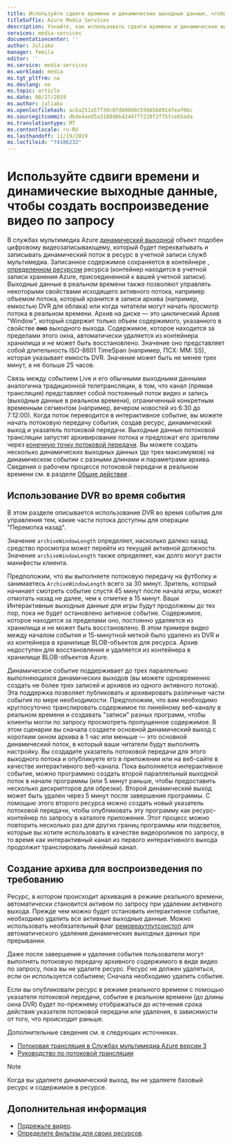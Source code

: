 ```yaml
---
title: Используйте сдвиги времени и динамические выходные данные, чтобы создать воспроизведение видео по запросу
titleSuffix: Azure Media Services
description: Узнайте, как использовать сдвиги времени и динамические выходные данные для записи динамических потоков и создания воспроизведения по запросу.
services: media-services
documentationcenter: ''
author: Juliako
manager: femila
editor: ''
ms.service: media-services
ms.workload: media
ms.tgt_pltfrm: na
ms.devlang: ne
ms.topic: article
ms.date: 08/27/2019
ms.author: juliako
ms.openlocfilehash: acba251a57f39c07d690d0c55665b8914feaf06c
ms.sourcegitcommit: dbde4aed5a3188d6b4244ff7220f2f75fce65ada
ms.translationtype: MT
ms.contentlocale: ru-RU
ms.lasthandoff: 11/19/2019
ms.locfileid: "74186232"
---
```

# <a name="use-time-shifting-and-live-outputs-to-create-on-demand-video-playback"></a>Используйте сдвиги времени и динамические выходные данные, чтобы создать воспроизведение видео по запросу

В службах мультимедиа Azure [динамический выходной](https://docs.microsoft.com/rest/api/media/liveoutputs) объект подобен цифровому видеозаписывающему, который будет перехватывать и записывать динамический поток в ресурс в учетной записи служб мультимедиа. Записанное содержимое сохраняется в контейнере [, определенном ресурсом](https://docs.microsoft.com/rest/api/media/assets) ресурса (контейнер находится в учетной записи хранения Azure, присоединенной к вашей учетной записи). Выходные данные в реальном времени также позволяют управлять некоторыми свойствами исходящего активного потока, например объемом потока, который хранится в записи архива (например, емкостью DVR для облака) или когда читатели могут начать просмотр потока в реальном времени. Архив на диске — это циклический Архив "Window", который содержит только объем содержимого, указанного в свойстве **оно** выходного выхода. Содержимое, которое находится за пределами этого окна, автоматически удаляется из контейнера хранилища и не может быть восстановлено. Значение оно представляет собой длительность ISO-8601 TimeSpan (например, ПСХ: MM: SS), которая указывает емкость DVR. Значение может быть не менее трех минут, а не больше 25 часов.

Связь между событием Live и его обычными выходными данными аналогична традиционной телетрансляции, в том, что канал (прямая трансляция) представляет собой постоянный поток видео и запись (выходные данные в реальном времени), ограниченный конкретным временным сегментом (например, вечером новостей из 6:30 до 7:12:00). Когда поток переводится в интерактивное событие, вы можете начать потоковую передачу события, создав ресурс, динамический выход и указатель потоковой передачи. Выходные данные потоковой трансляции запустят архивирование потока и предложат его зрителям через [конечную точку потоковой передачи](https://docs.microsoft.com/rest/api/media/streamingendpoints). Вы можете создать несколько динамических выходных данных (до трех максимумов) на динамическом событии с разными длинами и параметрами архива. Сведения о рабочем процессе потоковой передачи в реальном времени см. в разделе [Общие действия](live-streaming-overview.md#general-steps) .

## <a name="using-a-dvr-during-an-event"></a>Использование DVR во время события

В этом разделе описывается использование DVR во время события для управления тем, какие части потока доступны для операции "Перемотка назад".

Значение `archiveWindowLength` определяет, насколько далеко назад средство просмотра может перейти из текущей активной должности. Значение `archiveWindowLength` также определяет, как долго могут расти манифесты клиента.

Предположим, что вы выполняете потоковую передачу на футболку и занимаетесь `ArchiveWindowLength` всего за 30 минут. Зритель, который начинает смотреть событие спустя 45 минут после начала игры, может отмотать назад не далее, чем к отметке в 15 минут. Ваши Интерактивные выходные данные для игры будут продолжены до тех пор, пока не будет остановлено активное событие. Содержимое, которое находится за пределами оно, постоянно удаляется из хранилища и не может быть восстановлено. В этом примере видео между началом события и 15-минутной меткой было удалено из DVR и из контейнера в хранилище BLOB-объектов для ресурса. Архив недоступен для восстановления и удаляется из контейнера в хранилище BLOB-объектов Azure.

Динамическое событие поддерживает до трех параллельно выполняющихся динамических выходов (вы можете одновременно создать не более трех записей и архивов из одного активного потока). Эта поддержка позволяет публиковать и архивировать различные части события по мере необходимости. Предположим, что вам необходимо круглосуточно транслировать содержимое по линейному веб-каналу в реальном времени и создавать "записи" разных программ, чтобы клиенты могли по запросу просмотреть пропущенное содержимое. В этом сценарии вы сначала создаете основной динамический выход с коротким окном архива в 1 час или меньше — это основной динамический поток, в который ваши читатели будут выполнять настройку. Вы создадите указатель потоковой передачи для этого выходного потока и опубликуете его в приложении или на веб-сайте в качестве интерактивного веб-канала. Пока выполняется интерактивное событие, можно программно создать второй параллельный выходной поток в начале программы (или 5 минут раньше, чтобы предоставить несколько дескрипторов для обрезки). Второй динамический выход может быть удален через 5 минут после завершения программы. С помощью этого второго ресурса можно создать новый указатель потоковой передачи, чтобы опубликовать эту программу как ресурс-контейнер по запросу в каталоге приложения. Этот процесс можно повторить несколько раз для других границ программы или подсветов, которые вы хотите использовать в качестве видеороликов по запросу, в то время как интерактивный канал из первого интерактивного выхода продолжит транслировать линейный канал.

## <a name="creating-an-archive-for-on-demand-playback"></a>Создание архива для воспроизведения по требованию

Ресурс, в котором происходит архивация в режиме реального времени, автоматически становится активом по запросу при удалении активного выхода. Прежде чем можно будет остановить интерактивное событие, необходимо удалить все активные выходные данные. Можно использовать необязательный флаг [ремовеаутпутсонстоп](https://docs.microsoft.com/rest/api/media/liveevents/stop#request-body) для автоматического удаления динамических выходных данных при прерывании.

Даже после завершения и удаления события пользователи могут выполнять потоковую передачу архивного содержимого в виде видео по запросу, пока вы не удалите ресурс. Ресурс не должен удаляться, если он используется событием; Сначала необходимо удалить событие.

Если вы опубликовали ресурс в режиме реального времени с помощью указателя потоковой передачи, событие в реальном времени (до длины окна DVR) будет по-прежнему отображаться до истечения срока действия указателя потоковой передачи или удаления, в зависимости от того, что происходит раньше.

Дополнительные сведения см. в следующих источниках.

- [Потоковая трансляция в Службах мультимедиа Azure версии 3](live-streaming-overview.md)
- [Руководство по потоковой трансляции](stream-live-tutorial-with-api.md)

> [!NOTE]
> Когда вы удаляете динамический выход, вы не удаляете базовый ресурс и содержимое в ресурсе.

## <a name="next-steps"></a>Дополнительная информация

* [Подрежьте видео](subclip-video-rest-howto.md).
* [Определите фильтры для своих ресурсов](filters-dynamic-manifest-rest-howto.md).
